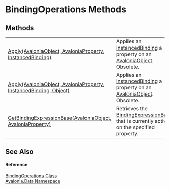 # BindingOperations Methods




## Methods
<table>
<tr>
<td><a href="M_Avalonia_Data_BindingOperations_Apply_1">Apply(AvaloniaObject, AvaloniaProperty, InstancedBinding)</a></td>
<td>Applies an <a href="T_Avalonia_Data_InstancedBinding">InstancedBinding</a> a property on an <a href="T_Avalonia_AvaloniaObject">AvaloniaObject</a>.<br />Obsolete.</td>
</tr>
<tr>
<td><a href="M_Avalonia_Data_BindingOperations_Apply">Apply(AvaloniaObject, AvaloniaProperty, InstancedBinding, Object)</a></td>
<td>Applies an <a href="T_Avalonia_Data_InstancedBinding">InstancedBinding</a> a property on an <a href="T_Avalonia_AvaloniaObject">AvaloniaObject</a>.<br />Obsolete.</td>
</tr>
<tr>
<td><a href="M_Avalonia_Data_BindingOperations_GetBindingExpressionBase">GetBindingExpressionBase(AvaloniaObject, AvaloniaProperty)</a></td>
<td>Retrieves the <a href="T_Avalonia_Data_BindingExpressionBase">BindingExpressionBase</a> that is currently active on the specified property.</td>
</tr>
</table>

## See Also


#### Reference
<a href="T_Avalonia_Data_BindingOperations">BindingOperations Class</a>  
<a href="N_Avalonia_Data">Avalonia.Data Namespace</a>  
